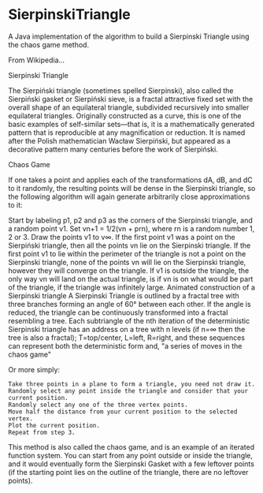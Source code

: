 # SierpinskiTriangle
A Java implementation of the algorithm to build a Sierpinski Triangle using the chaos game method.

From Wikipedia...

Sierpinski Triangle


The Sierpiński triangle (sometimes spelled Sierpinski), also called the Sierpiński gasket or Sierpiński sieve, is a fractal attractive fixed set with the overall shape of an equilateral triangle, subdivided recursively into smaller equilateral triangles. Originally constructed as a curve, this is one of the basic examples of self-similar sets—that is, it is a mathematically generated pattern that is reproducible at any magnification or reduction. It is named after the Polish mathematician Wacław Sierpiński, but appeared as a decorative pattern many centuries before the work of Sierpiński.

Chaos Game

If one takes a point and applies each of the transformations dA, dB, and dC to it randomly, the resulting points will be dense in the Sierpinski triangle, so the following algorithm will again generate arbitrarily close approximations to it:

Start by labeling p1, p2 and p3 as the corners of the Sierpinski triangle, and a random point v1. Set vn+1 = 1/2(vn + prn), where rn is a random number 1, 2 or 3. Draw the points v1 to v∞. If the first point v1 was a point on the Sierpiński triangle, then all the points vn lie on the Sierpinski triangle. If the first point v1 to lie within the perimeter of the triangle is not a point on the Sierpinski triangle, none of the points vn will lie on the Sierpinski triangle, however they will converge on the triangle. If v1 is outside the triangle, the only way vn will land on the actual triangle, is if vn is on what would be part of the triangle, if the triangle was infinitely large.
Animated construction of a Sierpinski triangle
A Sierpinski Triangle is outlined by a fractal tree with three branches forming an angle of 60° between each other. If the angle is reduced, the triangle can be continuously transformed into a fractal resembling a tree.
Each subtriangle of the nth iteration of the deterministic Sierpinski triangle has an address on a tree with n levels (if n=∞ then the tree is also a fractal); T=top/center, L=left, R=right, and these sequences can represent both the deterministic form and, "a series of moves in the chaos game"

Or more simply:

    Take three points in a plane to form a triangle, you need not draw it.
    Randomly select any point inside the triangle and consider that your current position.
    Randomly select any one of the three vertex points.
    Move half the distance from your current position to the selected vertex.
    Plot the current position.
    Repeat from step 3.

This method is also called the chaos game, and is an example of an iterated function system. You can start from any point outside or inside the triangle, and it would eventually form the Sierpinski Gasket with a few leftover points (if the starting point lies on the outline of the triangle, there are no leftover points).
